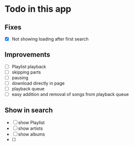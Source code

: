 # Todo in this app
## Fixes
- [x] Not showing loading after first search

## Improvements
- [ ] Playlist playback
- [ ] skipping parts 
- [ ] pausing
- [ ] download directly in page
- [ ] playback queue 
- [ ] easy addition and removal of songs from playback queue

## Show in search

- [ ] show Playlist
- [ ] show artists
- [ ] show albums
- [ ] 
 